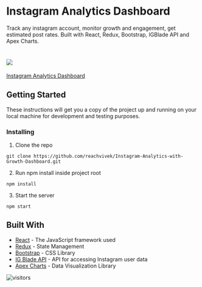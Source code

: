 # Instagram Analytics Dashboard

Track any instagram account, monitor growth and engagement, get estimated post rates. Built with React, Redux, Bootstrap, IGBlade API and Apex Charts.

# ![](https://github.com/reachvivek/Instagram-Analytics-with-Growth-Dashboard/blob/master/Screenshot.png)

[Instagram Analytics Dashboard](https://instagram-analytics-with-growth-dashboard.vercel.app/)

## Getting Started

These instructions will get you a copy of the project up and running on your local machine for development and testing purposes.

### Installing

1. Clone the repo

```
git clone https://github.com/reachvivek/Instagram-Analytics-with-Growth-Dashboard.git
```

2. Run npm install inside project root

```
npm install
```

3. Start the server

```
npm start
```
## Built With

* [React](https://reactjs.org/) - The JavaScript framework used
* [Redux](https://redux.js.org/) - State Management
* [Bootstrap](https://getbootstrap.com/) - CSS Library
* [IG Blade API](https://help.igblade.pro/en/articles/3493963-api-access) - API for accessing Instagram user data
* [Apex Charts](https://apexcharts.com/) - Data Visualization Library

![visitors](https://visitor-badge.laobi.icu/badge?page_id=reachvivek)
<!-- ![visitors](https://badges.pufler.dev/visits/reachvivek/reachvivek)
![Visitor Count](https://profile-counter.glitch.me/reachvivek/count.svg) -->
